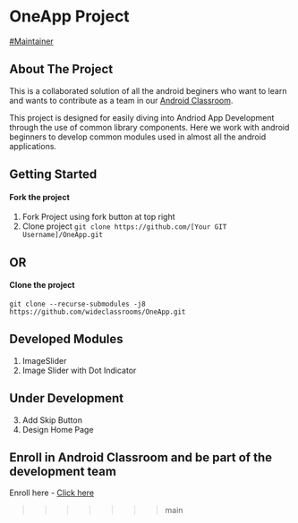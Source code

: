 # OneApp Project
[#Maintainer](https://wideclassrooms.com)

## About The Project 
This is a collaborated solution of all the android beginers who want to learn and wants to contribute as a team in our [Android Classroom](https://wideclassrooms.com//in/classrooms/OneApp-2wQyVMVV).

This project is designed for easily diving into Andriod App Development through the use of common library components. 
Here we work with android beginners to develop common modules used in almost all the android applications. 

## Getting Started

#### Fork the project 
1. Fork Project using fork button at top right
2. Clone project
`git clone https://github.com/[Your GIT Username]/OneApp.git`

## OR

#### Clone the project
     
  `git clone --recurse-submodules -j8 https://github.com/wideclassrooms/OneApp.git`

## Developed Modules
1. ImageSlider
2. Image Slider with Dot Indicator

## Under Development
3. Add Skip Button
4. Design Home Page



## Enroll in Android Classroom and be part of the development team

Enroll here - [Click here](https://wideclassrooms.com//in/classrooms/OneApp-2wQyVMVV)
>>>>>>> main
